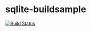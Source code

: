 sqlite-buildsample
==================
[![Build Status](http://apibeta.shippable.com/projects/5360c8146703a49206f55c27/badge)](http://beta.shippable.com/projects/5360c8146703a49206f55c27/projects/5360c8146703a49206f55c27)
